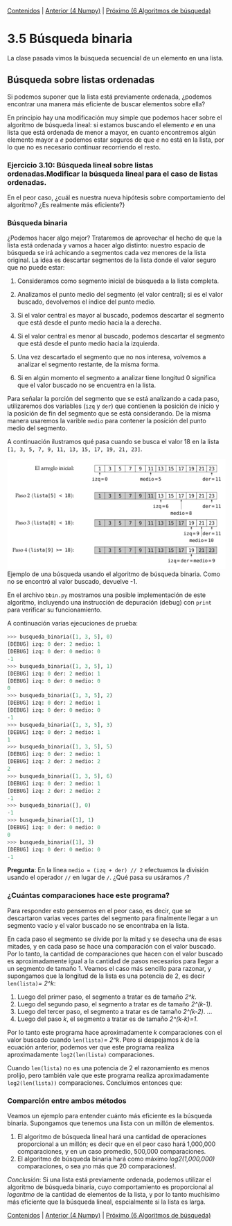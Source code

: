 [Contenidos](../Contenidos.md) \| [Anterior (4 Numpy)](04_Numpy.md) \| [Próximo (6 Algoritmos de búsqueda)](06_5_BSec_BBin_Viejo.md)

# 3.5 Búsqueda binaria

La clase pasada vimos la búsqueda secuencial de un elemento en una lista.


## Búsqueda sobre listas ordenadas

Si podemos suponer que la lista está previamente ordenada,
¿podemos encontrar una manera más eficiente de buscar elementos sobre ella?

En principio hay una modificación muy simple que podemos hacer sobre el
algoritmo de búsqueda lineal: si estamos buscando el elemento *e* en una
lista que está ordenada de menor a mayor, en cuanto encontremos algún elemento
mayor a *e* podemos estar seguros de que *e* no está en la lista, por lo que no
es necesario continuar recorriendo el resto.

### Ejercicio 3.10: Búsqueda lineal sobre listas ordenadas.Modificar la búsqueda lineal para el caso de listas ordenadas.
En el peor caso, ¿cuál es nuestra nueva hipótesis sobre comportamiento del
algoritmo? ¿Es realmente más eficiente?}

### Búsqueda binaria

¿Podemos hacer algo mejor? Trataremos de aprovechar el hecho de que la lista
está ordenada y vamos a hacer algo distinto: nuestro espacio de búsqueda se
irá achicando a segmentos cada vez menores de la lista original.
La idea es descartar segmentos de la lista donde el valor seguro que no puede
estar:

1. Consideramos como segmento inicial de búsqueda a la lista completa.

2. Analizamos el punto medio del segmento (el valor central); si es el valor
buscado, devolvemos el índice del punto medio.

3. Si el valor central es mayor al buscado, podemos descartar el segmento
que está desde el punto medio hacia la a derecha.

4. Si el valor central es menor al buscado, podemos descartar el segmento
que está desde el punto medio hacia la izquierda.

5. Una vez descartado el segmento que no nos interesa, volvemos a analizar
el segmento restante, de la misma forma.

6. Si en algún momento el segmento a analizar tiene longitud 0
significa que el valor buscado no se encuentra en la lista.


Para señalar la porción del segmento que se está analizando a cada paso,
utilizaremos dos variables (`izq` y `der`) que
contienen la posición de inicio y la posición de fin del segmento que se
está considerando. De la misma manera usaremos la varible `medio`
para contener la posición del punto medio del segmento.

A continuación ilustramos qué pasa cuando se busca
el valor 18 en la lista `[1, 3, 5, 7, 9, 11, 13, 15, 17, 19, 21, 23]`.

![Búsqueda Binaria](./bbin.png)
Ejemplo de una búsqueda usando el algoritmo de búsqueda binaria.
Como no se encontró al valor buscado, devuelve -1.

En el archivo `bbin.py` mostramos una posible implementación de
este algoritmo, incluyendo una instrucción de depuración (debug) con `print` para verificar su funcionamiento.

A continuación varias ejecuciones de prueba:

```python
>>> busqueda_binaria([1, 3, 5], 0)
[DEBUG] izq: 0 der: 2 medio: 1
[DEBUG] izq: 0 der: 0 medio: 0
-1
>>> busqueda_binaria([1, 3, 5], 1)
[DEBUG] izq: 0 der: 2 medio: 1
[DEBUG] izq: 0 der: 0 medio: 0
0
>>> busqueda_binaria([1, 3, 5], 2)
[DEBUG] izq: 0 der: 2 medio: 1
[DEBUG] izq: 0 der: 0 medio: 0
-1
>>> busqueda_binaria([1, 3, 5], 3)
[DEBUG] izq: 0 der: 2 medio: 1
1
>>> busqueda_binaria([1, 3, 5], 5)
[DEBUG] izq: 0 der: 2 medio: 1
[DEBUG] izq: 2 der: 2 medio: 2
2
>>> busqueda_binaria([1, 3, 5], 6)
[DEBUG] izq: 0 der: 2 medio: 1
[DEBUG] izq: 2 der: 2 medio: 2
-1
>>> busqueda_binaria([], 0)
-1
>>> busqueda_binaria([1], 1)
[DEBUG] izq: 0 der: 0 medio: 0
0
>>> busqueda_binaria([1], 3)
[DEBUG] izq: 0 der: 0 medio: 0
-1
```

**Pregunta**: En la línea `medio = (izq + der) // 2` efectuamos la división usando el operador `//` en lugar de `/`. ¿Qué pasa su usáramos `/`?

### ¿Cuántas comparaciones hace este programa?

Para responder esto pensemos en el peor caso, es decir, que se descartaron
varias veces partes del segmento para finalmente llegar a un segmento vacío y
el valor buscado no se encontraba en la lista.

En cada paso el segmento se divide por la mitad y se desecha una de esas
mitades, y en cada paso se hace una comparación con el valor buscado. Por lo
tanto, la cantidad de comparaciones que hacen con el valor buscado es
aproximadamente igual a la cantidad de pasos necesarios para llegar a un
segmento de tamaño 1.
Veamos el caso más sencillo para razonar, y supongamos que la longitud de la
lista es una potencia de 2, es decir `len(lista)`*= 2^k*:

1. Luego del primer paso, el segmento a tratar es de tamaño *2^k*.
2. Luego del segundo paso, el segmento a tratar es de tamaño *2^(k-1)*.
3. Luego del tercer paso, el segmento a tratar es de tamaño *2^(k-2)*.
...
4. Luego del paso *k*, el segmento a tratar es de tamaño *2^(k-k)=1*.


Por lo tanto este programa hace aproximadamente *k* comparaciones con el valor
buscado cuando `len(lista)`*= 2^k*.
Pero si despejamos *k* de la ecuación anterior, podemos ver que este programa
realiza aproximadamente `log2(len(lista)` comparaciones.

Cuando `len(lista)` no es una potencia de 2 el razonamiento es menos
prolijo, pero también vale que este programa realiza aproximadamente
`log2(len(lista))` comparaciones. Concluimos entonces que:

### Comparción entre ambos métodos

Veamos un ejemplo para entender cuánto más eficiente es la búsqueda binaria.
Supongamos que tenemos una lista con un millón de elementos.

1. El algoritmo de búsqueda lineal hará una cantidad de operaciones proporcional a un millón; es decir que en el peor caso hará 1,000,000 comparaciones, y en un caso promedio, 500,000 comparaciones.
2. El algoritmo de búsqueda binaria hará como máximo *log2(1,000,000)*
comparaciones, o sea ¡no más que 20 comparaciones!.

*Conclusión*: Si una lista está previamente ordenada, podemos utilizar el
algoritmo de búsqueda binaria, cuyo comportamiento es proporcional al
*logaritmo* de la cantidad de elementos de la lista, y por lo tanto
muchísimo más eficiente que la búsqueda lineal, espcialmente si la lista es larga.


[Contenidos](../Contenidos.md) \| [Anterior (4 Numpy)](04_Numpy.md) \| [Próximo (6 Algoritmos de búsqueda)](06_5_BSec_BBin_Viejo.md)

